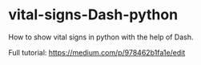 # vital-signs-Dash-python

How to show vital signs in python with the help of Dash. 

Full tutorial:
https://medium.com/p/978462b1fa1e/edit
